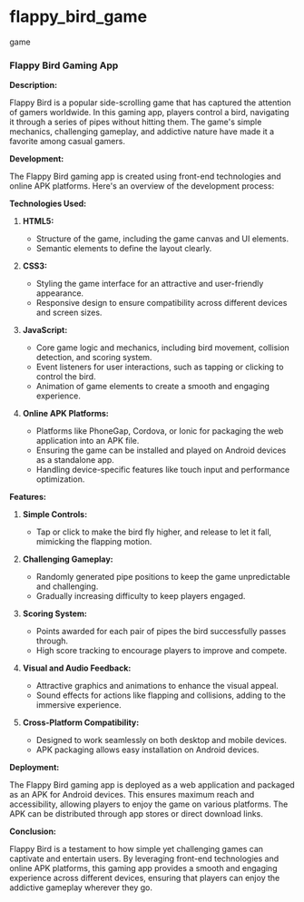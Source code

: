 # flappy_bird_game
game
### Flappy Bird Gaming App

**Description:**

Flappy Bird is a popular side-scrolling game that has captured the attention of gamers worldwide. In this gaming app, players control a bird, navigating it through a series of pipes without hitting them. The game's simple mechanics, challenging gameplay, and addictive nature have made it a favorite among casual gamers.

**Development:**

The Flappy Bird gaming app is created using front-end technologies and online APK platforms. Here's an overview of the development process:

**Technologies Used:**

1. **HTML5:**
   - Structure of the game, including the game canvas and UI elements.
   - Semantic elements to define the layout clearly.

2. **CSS3:**
   - Styling the game interface for an attractive and user-friendly appearance.
   - Responsive design to ensure compatibility across different devices and screen sizes.

3. **JavaScript:**
   - Core game logic and mechanics, including bird movement, collision detection, and scoring system.
   - Event listeners for user interactions, such as tapping or clicking to control the bird.
   - Animation of game elements to create a smooth and engaging experience.

4. **Online APK Platforms:**
   - Platforms like PhoneGap, Cordova, or Ionic for packaging the web application into an APK file.
   - Ensuring the game can be installed and played on Android devices as a standalone app.
   - Handling device-specific features like touch input and performance optimization.

**Features:**

1. **Simple Controls:**
   - Tap or click to make the bird fly higher, and release to let it fall, mimicking the flapping motion.

2. **Challenging Gameplay:**
   - Randomly generated pipe positions to keep the game unpredictable and challenging.
   - Gradually increasing difficulty to keep players engaged.

3. **Scoring System:**
   - Points awarded for each pair of pipes the bird successfully passes through.
   - High score tracking to encourage players to improve and compete.

4. **Visual and Audio Feedback:**
   - Attractive graphics and animations to enhance the visual appeal.
   - Sound effects for actions like flapping and collisions, adding to the immersive experience.

5. **Cross-Platform Compatibility:**
   - Designed to work seamlessly on both desktop and mobile devices.
   - APK packaging allows easy installation on Android devices.

**Deployment:**

The Flappy Bird gaming app is deployed as a web application and packaged as an APK for Android devices. This ensures maximum reach and accessibility, allowing players to enjoy the game on various platforms. The APK can be distributed through app stores or direct download links.

**Conclusion:**

Flappy Bird is a testament to how simple yet challenging games can captivate and entertain users. By leveraging front-end technologies and online APK platforms, this gaming app provides a smooth and engaging experience across different devices, ensuring that players can enjoy the addictive gameplay wherever they go.
